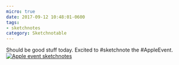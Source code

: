 ```yaml
---
micro: true
date: 2017-09-12 10:48:01-0600
tags:
- sketchnotes
category: Sketchnotable
---
```


Should be good stuff today. Excited to #sketchnote the #AppleEvent. [![Apple event sketchnotes](/uploads/2018/ae94499a28.jpg)](/uploads/2018/ae94499a28.jpg)